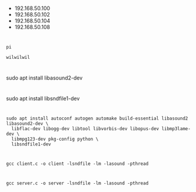 #
- 192.168.50.100
- 192.168.50.102
- 192.168.50.104
- 192.168.50.108

#
```
pi
```

```
wilwilwil
```

#
sudo apt install libasound2-dev

#
sudo apt install libsndfile1-dev

#
```
sudo apt install autoconf autogen automake build-essential libasound2 libasound2-dev \
  libflac-dev libogg-dev libtool libvorbis-dev libopus-dev libmp3lame-dev \
  libmpg123-dev pkg-config python \
  libsndfile1-dev
```

#
```
gcc client.c -o client -lsndfile -lm -lasound -pthread
```


#
```
gcc server.c -o server -lsndfile -lm -lasound -pthread
```
